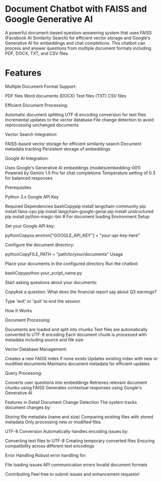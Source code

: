 <h1>Document Chatbot with FAISS and Google Generative AI</h1>
A powerful document-based question-answering system that uses FAISS (Facebook AI Similarity Search) for efficient vector storage and Google's Generative AI for embeddings and chat completions. This chatbot can process and answer questions from multiple document formats including PDF, DOCX, TXT, and CSV files.
<h1>Features</h1>

Multiple Document Format Support:

PDF files
Word documents (DOCX)
Text files (TXT)
CSV files


Efficient Document Processing:

Automatic document splitting
UTF-8 encoding conversion for text files
Incremental updates to the vector database
File change detection to avoid reprocessing unchanged documents


Vector Search Integration:

FAISS-based vector storage for efficient similarity search
Document metadata tracking
Persistent storage of embeddings


Google AI Integration:

Uses Google's Generative AI embeddings (models/embedding-001)
Powered by Gemini 1.5 Pro for chat completions
Temperature setting of 0.3 for balanced responses



Prerequisites

Python 3.x
Google API Key

Required Dependencies
bashCopypip install langchain-community
pip install faiss-cpu
pip install langchain-google-genai
pip install unstructured
pip install python-magic-bin  # For document loading
Environment Setup

Set your Google API key:

pythonCopyos.environ["GOOGLE_API_KEY"] = "your-api-key-here"

Configure the document directory:

pythonCopyFILE_PATH = "path/to/your/documents"
Usage

Place your documents in the configured directory
Run the chatbot:

bashCopypython your_script_name.py

Start asking questions about your documents:

CopyAsk a question: What does the financial report say about Q3 earnings?

Type 'exit' or 'quit' to end the session

How It Works

Document Processing:

Documents are loaded and split into chunks
Text files are automatically converted to UTF-8 encoding
Each document chunk is processed with metadata including source and file size


Vector Database Management:

Creates a new FAISS index if none exists
Updates existing index with new or modified documents
Maintains document metadata for efficient updates


Query Processing:

Converts user questions into embeddings
Retrieves relevant document chunks using FAISS
Generates contextual responses using Google's Generative AI



Features in Detail
Document Change Detection
The system tracks document changes by:

Storing file metadata (name and size)
Comparing existing files with stored metadata
Only processing new or modified files

UTF-8 Conversion
Automatically handles encoding issues by:

Converting text files to UTF-8
Creating temporary converted files
Ensuring compatibility across different text encodings

Error Handling
Robust error handling for:

File loading issues
API communication errors
Invalid document formats

Contributing
Feel free to submit issues and enhancement requests!
